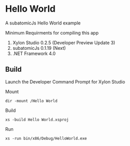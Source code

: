 # Hello World
A subatomicJs Hello World example

Minimum Requirments for compiling this app

1. Xylon Studio 0.2.5 (Developer Preview Update 3)
2. subatomicJs 0.1.19 (Next)
3. .NET Framework 4.0


## Build
Launch the Developer Command Prompt for Xylon Studio

Mount 
```
dir -mount /Hello World
```


Build
```
xs -build Hello World.xsproj
```


Run
```
xs -run bin/x86/Debug/HelloWorld.exe
```
